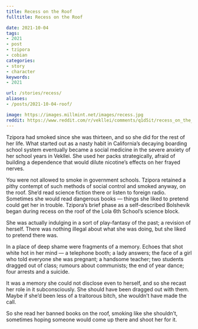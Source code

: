 ```yaml
---
title: Recess on the Roof
fulltitle: Recess on the Roof

date: 2021-10-04
tags:
- 2021
- post
- tzipora
- cobian
categories:
- story
- character
keywords:
- 2021

url: /stories/recess/
aliases:
- /posts/2021-10-04-roof/

image: https://images.millmint.net/images/recess.jpg
reddit: https://www.reddit.com/r/vekllei/comments/q1d5it/recess_on_the_roof/
---
```


Tzipora had smoked since she was thirteen, and so she did for the rest of her life. What started out as a nasty habit in California’s decaying boarding school system eventually became a social medicine in the severe anxiety of her school years in Vekllei. She used her packs strategically, afraid of building a dependence that would dilute nicotine’s effects on her frayed nerves.

You were not allowed to smoke in government schools. Tzipora retained a pithy contempt of such methods of social control and smoked anyway, on the roof. She’d read science fiction there or listen to foreign radio. Sometimes she would read dangerous books — things she liked to pretend could get her in trouble. Tzipora’s brief phase as a self-described Bolshevik began during recess on the roof of the Lola 6th School’s science block.

She was actually indulging in a sort of play-fantasy of the past; a revision of herself. There was nothing illegal about what she was doing, but she liked to pretend there was.

In a place of deep shame were fragments of a memory. Echoes that shot white hot in her mind — a telephone booth; a lady answers; the face of a girl who told everyone she was pregnant; a handsome teacher; two students dragged out of class; rumours about communists; the end of year dance; four arrests and a suicide.

It was a memory she could not disclose even to herself, and so she recast her role in it subconsciously. She should have been dragged out with them. Maybe if she’d been less of a traitorous bitch, she wouldn’t have made the call.

So she read her banned books on the roof, smoking like she shouldn’t, sometimes hoping someone would come up there and shoot her for it.
